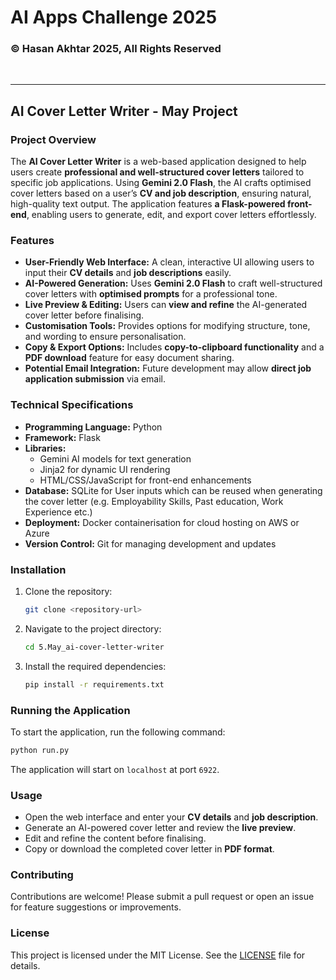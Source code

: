 # AI Apps Challenge 2025

### © Hasan Akhtar 2025, All Rights Reserved

<br>
<hr>

## AI Cover Letter Writer - May Project 

### Project Overview  
The **AI Cover Letter Writer** is a web-based application designed to help users create **professional and well-structured cover letters** tailored to specific job applications. Using **Gemini 2.0 Flash**, the AI crafts optimised cover letters based on a user’s **CV and job description**, ensuring natural, high-quality text output. The application features **a Flask-powered front-end**, enabling users to generate, edit, and export cover letters effortlessly.  

### Features  
- **User-Friendly Web Interface:** A clean, interactive UI allowing users to input their **CV details** and **job descriptions** easily.  
- **AI-Powered Generation:** Uses **Gemini 2.0 Flash** to craft well-structured cover letters with **optimised prompts** for a professional tone.  
- **Live Preview & Editing:** Users can **view and refine** the AI-generated cover letter before finalising.  
- **Customisation Tools:** Provides options for modifying structure, tone, and wording to ensure personalisation.  
- **Copy & Export Options:** Includes **copy-to-clipboard functionality** and a **PDF download** feature for easy document sharing.  
- **Potential Email Integration:** Future development may allow **direct job application submission** via email.  

### Technical Specifications  
- **Programming Language:** Python  
- **Framework:** Flask  
- **Libraries:**  
  - Gemini AI models for text generation  
  - Jinja2 for dynamic UI rendering  
  - HTML/CSS/JavaScript for front-end enhancements  
- **Database:** SQLite for User inputs which can be reused when generating the cover letter (e.g. Employability Skills, Past education, Work Experience etc.)  
- **Deployment:** Docker containerisation for cloud hosting on AWS or Azure  
- **Version Control:** Git for managing development and updates  

### Installation  
1. Clone the repository:  
   ```bash  
   git clone <repository-url>  
   ```  
2. Navigate to the project directory:  
   ```bash  
   cd 5.May_ai-cover-letter-writer  
   ```  
3. Install the required dependencies:  
   ```bash  
   pip install -r requirements.txt  
   ```  

### Running the Application  
To start the application, run the following command:  
```bash  
python run.py  
```  
The application will start on `localhost` at port `6922`.  

### Usage  
- Open the web interface and enter your **CV details** and **job description**.  
- Generate an AI-powered cover letter and review the **live preview**.  
- Edit and refine the content before finalising.  
- Copy or download the completed cover letter in **PDF format**.  

### Contributing  
Contributions are welcome! Please submit a pull request or open an issue for feature suggestions or improvements.  

### License  
This project is licensed under the MIT License. See the [LICENSE](../LICENSE.txt) file for details.  
